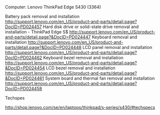 Computer: Lenovo ThinkPad Edge S430 (3364)



Battery pack removal and installation
http://support.lenovo.com/en_US/product-and-parts/detail.page?DocID=PD024457
Hard disk drive or solid-state drive removal and installation - ThinkPad Edge S$
http://support.lenovo.com/en_US/product-and-parts/detail.page?&DocID=PD024447
Keyboard removal and installation
http://support.lenovo.com/en_US/product-and-parts/detail.page?&DocID=PD024448
LCD panel removal and installation
http://support.lenovo.com/en_US/product-and-parts/detail.page?DocID=PD024462
Keyboard bezel removal and installation
http://support.lenovo.com/en_US/product-and-parts/detail.page?&DocID=PD024454
LCD bezel removal and installation
http://support.lenovo.com/en_US/product-and-parts/detail.page?&DocID=PD024461
System board and thermal fan removal and installation
http://support.lenovo.com/en_US/product-and-parts/detail.page?DocID=PD024458


Techspes

http://shop.lenovo.com/se/en/laptops/thinkpad/s-series/s430/#techspecs

